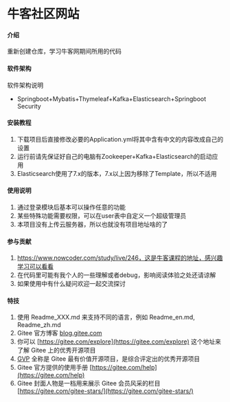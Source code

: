 # 牛客社区网站

#### 介绍
重新创建仓库，学习牛客网期间所用的代码

#### 软件架构
软件架构说明
* Springboot+Mybatis+Thymeleaf+Kafka+Elasticsearch+Springboot Security


#### 安装教程

1.  下载项目后直接修改必要的Application.yml将其中含有中文的内容改成自己的设置
2.  运行前请先保证好自己的电脑有Zookeeper+Kafka+Elasticsearch的启动应用
3.  Elasticsearch使用了7.x的版本，7.x以上因为移除了Template，所以不适用

#### 使用说明

1.  通过登录模块后基本可以操作任意的功能
2.  某些特殊功能需要权限，可以在user表中自定义一个超级管理员
3.  本项目没有上传云服务器，所以也就没有项目地址啥的了

#### 参与贡献
1. https://www.nowcoder.com/study/live/246，这是牛客课程的地址，感兴趣学习可以看看
2. 在代码里可能有我个人的一些理解或者debug，影响阅读体验之处还请谅解
3. 如果使用中有什么疑问欢迎一起交流探讨



#### 特技

1.  使用 Readme\_XXX.md 来支持不同的语言，例如 Readme\_en.md, Readme\_zh.md
2.  Gitee 官方博客 [blog.gitee.com](https://blog.gitee.com)
3.  你可以 [https://gitee.com/explore](https://gitee.com/explore) 这个地址来了解 Gitee 上的优秀开源项目
4.  [GVP](https://gitee.com/gvp) 全称是 Gitee 最有价值开源项目，是综合评定出的优秀开源项目
5.  Gitee 官方提供的使用手册 [https://gitee.com/help](https://gitee.com/help)
6.  Gitee 封面人物是一档用来展示 Gitee 会员风采的栏目 [https://gitee.com/gitee-stars/](https://gitee.com/gitee-stars/)
